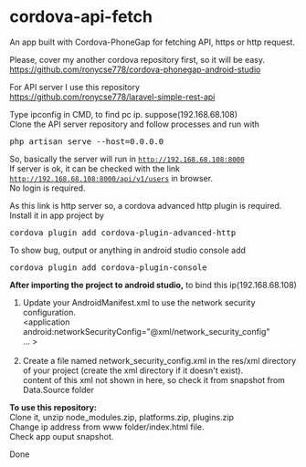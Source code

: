 # cordova-api-fetch
An app built with Cordova-PhoneGap for fetching API, https or http request.

Please, cover my another cordova repository first, so it will be easy. <br>
https://github.com/ronycse778/cordova-phonegap-android-studio

For API server I use this repository <br>
https://github.com/ronycse778/laravel-simple-rest-api

Type ipconfig in CMD, to find pc ip. suppose(192.168.68.108) <br>
Clone the API server repository and follow processes and run with
<pre>php artisan serve --host=0.0.0.0</pre>
So, basically the server will run in <code>http://192.168.68.108:8000</code> <br>
If server is ok, it can be checked with the link <code>http://192.168.68.108:8000/api/v1/users</code> in browser. <br>
No login is required. <br>

As this link is http server so, a cordova advanced http plugin is required.
Install it in app project by
<pre>cordova plugin add cordova-plugin-advanced-http</pre>

To show bug, output or anything in android studio console add
<pre>cordova plugin add cordova-plugin-console</pre>

<b>After importing the project to android studio,</b> to bind this ip(192.168.68.108) <br>
1. Update your AndroidManifest.xml to use the network security configuration. <br>
<application <br>
        android:networkSecurityConfig="@xml/network_security_config" <br>
        ... > <br>
    </application> <br>
2. Create a file named network_security_config.xml in the res/xml directory of your project (create the xml directory if it doesn't exist). <br>
content of this xml not shown in here, so check it from snapshot from Data.Source folder

<b>To use this repository:</b> <br>
Clone it, unzip node_modules.zip, platforms.zip, plugins.zip <br>
Change ip address from www folder/index.html file. <br>
Check app ouput snapshot. <br>

Done
